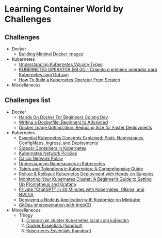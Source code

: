 # Learning Container World by Challenges

## Challenges

- Docker
  - [Building Minimal Docker Images](./Challenges/Building%20Minimal%20Docker%20Images/README.md)
- Kubernetes
  - [Understanding Kubernetes Volume Types](./Challenges/Understanding%20Kubernetes%20Volume%20Types/README.md)
  - [KUBERNETES OPERATOR EM GO - Criando o primeiro operador para Kubernetes com GoLang](./Challenges/Kubernetes%20Operator%20em%20Go/README.md)
  - [How To Build a Kubernetes Operator From Scratch](./Challenges/BuildOperatorFromScratch/README.md)
- Miscellaneous

## Challenges list

- Docker
  - [Hands On Docker For Beginners Golang Dev](https://dev.to/bagashyt/hands-on-docker-for-beginners-golang-dev-3kpo)
  - [Writing a Dockerfile: Beginners to Advanced](https://dev.to/prodevopsguytech/writing-a-dockerfile-beginners-to-advanced-31ie)
  - [Docker Image Optimization: Reducing Size for Faster Deployments](https://dev.to/thenanjay/docker-image-optimization-reducing-size-for-faster-deployments-489g)
- Kubernetes
  - [Essential Kubernetes Concepts Explained: Pods, Namespaces, ConfigMaps, Ingress, and Deployments](https://dev.to/oliverbennet/essential-kubernetes-concepts-explained-pods-namespaces-configmaps-ingress-and-deployments-1a51)
  - [Sidecar Containers in Kubernetes](https://dev.to/cicube/sidecar-containers-in-kubernetes-2kj0)
  - [Kubernetes Network Policies](https://dev.to/cicube/kubernetes-network-policies-5258)
  - [Calico Network Policy](https://dev.to/alakkadshaw/calico-network-policy-88)
  - [Understanding Namespaces in Kubernetes](https://dev.to/cicube/understanding-namespaces-in-kubernetes-3o2l)
  - [Taints and Tolerations in Kubernetes: A Comprehensive Guide](https://dev.to/i_am_vesh/taints-and-tolerations-in-kubernetes-a-comprehensive-guide-4917)
  - [Rollout & Rollback Kubernetes Deployment with Hands-on Samples](https://dev.to/omerberatsezer/rollout-rollback-kubernetes-deployment-with-hands-on-sample-3534)
  - [Monitoring Your Kubernetes Cluster: A Beginner’s Guide to Setting Up Prometheus and Grafana](https://dev.to/pravesh_sudha_3c2b0c2b5e0/monitoring-your-kubernetes-cluster-a-beginners-guide-to-setting-up-prometheus-and-grafana-lhk)
  - [Private "ChatGPT" in 30 Minutes with Kubernetes, Ollama, and NVIDIA](https://dev.to/romulofrancas/unlock-the-future-build-your-own-private-chatgpt-in-30-minutes-with-kubernetes-ollama-and-1npp)
  - [Deploying a Node.js Application with Kustomize on Minikube](https://dev.to/bansikah/deploying-a-nodejs-application-with-kustomize-on-minikube-443k)
  - [GitOps implementation with ArgoCD](https://dev.to/rahulkarda/gitops-implementation-with-argocd-1b05)
- Miscellaneous
  - Trilogy
    1. [Criando um cluster Kubernetes local com kubeadm](https://medium.com/@ramonriserio/criando-um-cluster-kubernetes-local-com-kubeadm-8af676567a35)
    1. [Docker Essentials (handout)](https://medium.com/@ramonriserio/apostila-docker-7c3f2c820155)
    1. [Kubernetes Essentials (handout)](https://medium.com/@ramonriserio/kubernetes-essentials-d26593c770f8)

